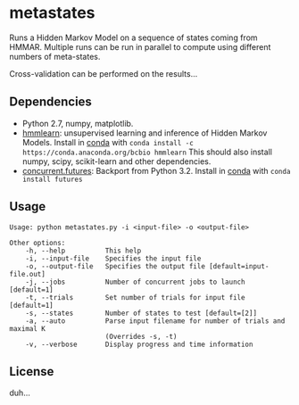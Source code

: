 # metastates

Runs a Hidden Markov Model on a sequence of states coming from HMMAR.
Multiple runs can be run in parallel to compute using different numbers 
of meta-states.

Cross-validation can be performed on the results...

## Dependencies

* Python 2.7, numpy, matplotlib.
* [hmmlearn](https://github.com/hmmlearn): unsupervised learning and
  inference of Hidden Markov Models.
  Install in [conda](http://conda.pydata.org/) with
    `conda install -c https://conda.anaconda.org/bcbio hmmlearn`
  This should also install numpy, scipy, scikit-learn and other
  dependencies.
* [concurrent.futures](https://pypi.python.org/pypi/futures): Backport
  from Python 3.2. Install in [conda](http://conda.pydata.org/) with
    `conda install futures`

## Usage

```
Usage: python metastates.py -i <input-file> -o <output-file>

Other options:
	-h, --help          This help
	-i, --input-file    Specifies the input file
	-o, --output-file   Specifies the output file [default=input-file.out]
	-j, --jobs          Number of concurrent jobs to launch [default=1]
	-t, --trials        Set number of trials for input file [default=1]
	-s, --states        Number of states to test [default=[2]]
	-a, --auto          Parse input filename for number of trials and maximal K
                        (Overrides -s, -t)
	-v, --verbose       Display progress and time information
```


## License

duh...

